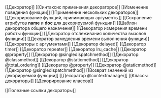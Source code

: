 [[Декоратор]]
[[Синтаксис применения декораторов]]
[[Изменение поведения функции]]
[[Применение нескольких декораторов]]
[[Декорирование функций, принимающих аргументы]]
[[Сохранение атрибутов __name__ и __doc__ для декорируемой функции]]
[[Шаблон декоратора общего назначения]]
[[Декоратор измерения времени работы функции]]
[[Декоратор отслеживания количества вызовов функции]]
[[Декоратор замедления времени выполнения функции]]
[[Декораторы с аргументами]]
[[Декоратор delayed]]
[[Декоратор timer]]
[[Декоратор repeater]]
[[Декоратор lru_cache]]
[[Декоратор @property]]
[[Декоратор @singledispatchmethod]]
[[Декоратор @classmethod]]
[[Декоратор @staticmethod]]
[[Декоратор @total_ordering]]
[[Декоратор @property]]
[[Декоратор @staticmethod]]
[[Декоратор @singledispatchmethod]]
[[Возврат значений из декорируемой функции]]
[[Декоратор @contextmanager]]
[[Классы декораторы]]
[[Декорирование классов]]


[[Полезные ссылки декораторы]]
